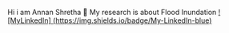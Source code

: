 Hi i am Annan Shretha
📖 My research is about Flood Inundation
[![MyLinkedIn] (https://img.shields.io/badge/My-LinkedIn-blue) ](https://www.linkedin.com/in/annan-shrestha/)
